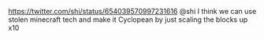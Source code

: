 https://twitter.com/shi/status/654039570997231616 @shi I think we can use stolen minecraft tech and make it Cyclopean by just scaling the blocks up x10